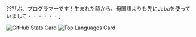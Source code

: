 
???｢ぷ、プログラマーです！生まれた時から、母国語よりも先にJabaを使っていまして・・・・・・｣

![GitHub Stats Card](https://github-readme-stats.vercel.app/api?username=Taka1304&theme=react)
![Top Languages Card](https://github-readme-stats.vercel.app/api/top-langs/?username=Taka1304&theme=react&langs_count=3)
<!--
**TakayaKatsuki/TakayaKatsuki** is a ✨ _special_ ✨ repository because its `README.md` (this file) appears on your GitHub profile.

Here are some ideas to get you started:

- 🔭 I’m currently working on ...
- 🌱 I’m currently learning ...
- 👯 I’m looking to collaborate on ...
- 🤔 I’m looking for help with ...
- 💬 Ask me about ...
- 📫 How to reach me: ...
- 😄 Pronouns: ...
- ⚡ Fun fact: ...
-->
